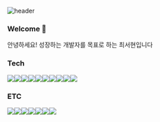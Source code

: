 ![header](https://capsule-render.vercel.app/api?type=waving&color=auto&height=300&section=header&text=Welcome!&fontSize=90)

### Welcome 👋
안녕하세요!
성장하는 개발자를 목표로 하는 최서현입니다

### Tech
 <img src="https://img.shields.io/badge/Java-3178C6?style=flat&logo=java&logoColor=white"/><img src="https://img.shields.io/badge/Spring-6DB33F?style=flat&logo=spring&logoColor=white"/><img src="https://img.shields.io/badge/SpringBoot-6DB33F?style=flat&logo=springboot&logoColor=white"/><img src="https://img.shields.io/badge/MySQL-4479A1?style=flat&logo=mysql&logoColor=white"/><img src="https://img.shields.io/badge/JPA-3178C6?style=flat&logo=jpa&logoColor=white"/><img src="https://img.shields.io/badge/MyBatis-3178C6?style=flat&logo=mybatis&logoColor=white"/><img src="https://img.shields.io/badge/Oracle-F80000?style=flat&logo=oracle&logoColor=white"/><img src="https://img.shields.io/badge/AWS-232F3E?style=flat&logo=amazonaws&logoColor=white"/><img src="https://img.shields.io/badge/Thymeleaf-005F0F?style=flat&logo=thymeleaf&logoColor=white"/><img src="https://img.shields.io/badge/JSP-3178C6?style=flat&logo=jsp&logoColor=white"/>

### ETC
 <img src="https://img.shields.io/badge/HTML-E34F26?style=flat&logo=html5&logoColor=white"/><img src="https://img.shields.io/badge/CSS-1572B6?style=flat&logo=css3&logoColor=white"/><img src="https://img.shields.io/badge/JavaScript-F7DF1E?style=flat&logo=javascript&logoColor=white"/><img src="https://img.shields.io/badge/JQuery-0769AD?style=flat&logo=jquery&logoColor=white"/><img src="https://img.shields.io/badge/SVN-3178C6?style=flat&logo=svn&logoColor=white"/><img src="https://img.shields.io/badge/Git-F05032?style=flat&logo=git&logoColor=white"/><img src="https://img.shields.io/badge/Github-181717?style=flat&logo=github&logoColor=white"/>
